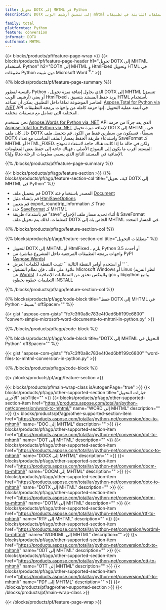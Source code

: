 ```yaml
---
title: تحويل DOTX إلى MHTML في Python
description: DOTX إلى تنسيق أرشيف الويب mhtml وتحويل الملفات الثابتة في تطبيقات Python دون استخدام Microsoft Word 

family: total
platformtag: Python
feature: conversion
informat: DOTX
outformat: MHTML
---
```

{{< blocks/products/pf/feature-page-wrap >}}
{{< blocks/products/pf/feature-page-header h1="تحويل DOTX إلى MHTML باستخدام Python" h2="DOTX إلى MHTML و HtmlFixed وتحويل HTML في تطبيقات Python دون تثبيت Microsoft Word <sup>&reg;</sup>." >}}

{{% blocks/products/pf/feature-page-summary %}}

بالنسبة لمطور Python ، الذي يحاول إضافة ميزة تحويل DOTX إلى MHTML (تنسيق أرشيف الويب) أو يعني HtmlFixed ، يريد حفظ المستند بتنسيق HTML باستخدام العناصر الموضوعة تمامًا داخل التطبيق. يمكن أن تساعد [Aspose.Total for Python via .NET](https://products.aspose.com/total/python-net/) API في أتمتة عملية التحويل. إنها حزمة كاملة من واجهات برمجة التطبيقات المختلفة التي تتعامل مع تنسيقات مختلفة. 

نحن نستخدم [Aspose.Words for Python via .NET](https://products.aspose.com/words/python-net/) API الذي يعد جزءًا من حزمة [Aspose.Total for Python via .NET](https://products.aspose.com/total/python-net/) لإضافة ميزة تحويل DOTX إلى MHTML. في حال كان ملف DOTX بسيطًا ، فسيكون من سطرين فقط من الكود. قم بتحميل ملف DOTX واستدعاء طريقة الحفظ بمسار الملف المناسب مع تعداد SaveFormat كـ MHTML أو HTML_FIXED. ولكن في حالة ما إذا كانت هناك حاجة لاستعادة نموذج المستند أقرب ما يكون إلى النموذج الأصلي ، فهناك حاجة إلى حفظ بعض المعلومات الإضافية في المستند الناتج الذي يسمى معلومات الرحلة ذهابًا وإيابًا.

{{% /blocks/products/pf/feature-page-summary %}}

{{< blocks/products/pf/agp/feature-section >}}
{{% blocks/products/pf/agp/feature-section-col title="كيف تحويل DOTX إلى MHTML في Python" %}}
- قم بتحميل ملف DOTX المصدر باستخدام فئة [Document](https://reference.aspose.com/words/python-net/aspose.words/document/)
- قم بإنشاء مثيل [HtmlSaveOptions](https://reference.aspose.com/words/python-net/aspose.words.saving/htmlsaveoptions/)
- قم بتعيين export_roundtrip_information كـ True
- حدد [SaveFormat](https://reference.aspose.com/words/python-net/aspose.words/saveformat/) كـ MHTML
- قم باستدعاء طريقة "save" أثناء تحديد مسار ملف الإخراج & SaveFormat كمعلمات. لذلك يتم تحويل ملف DOTX الخاص بك إلى MHTML في المسار المحدد.

{{% /blocks/products/pf/agp/feature-section-col %}}

{{% blocks/products/pf/agp/feature-section-col title="متطلبات التحويل" %}}

- لتحويل DOTX إلى MHTML أو HtmlFixed ، يلزم Python 3.5 أو أحدث
- واجهات برمجة التطبيقات المرجعية داخل المشروع مباشرة من PyPI ([Aspose.Words](https://pypi.org/project/aspose-words/))
- أو استخدم أوامر النقطة التالية `` تثبيت النقطة لكلمات الغرض '' `.
- علاوة على ذلك ، فإن نظام التشغيل Microsoft Windows أو Linux (انظر المزيد عن [Words](https://docs.aspose.com/words/python-net/system-requirements/)) وللينكس تحقق من المتطلبات الإضافية لـ gcc و libpython واتبع التعليمات خطوة بخطوة [INSTALL](https://docs.aspose.com/words/python-net/installation/)
 

{{% /blocks/products/pf/agp/feature-section-col %}}

{{% blocks/products/pf/agp/code-block title="حفظ DOTX إلى MHTML في Python - بسيط" offSpacer="" %}}

{{< gist "aspose-com-gists" "fe7c3ff0a8c783e4f0ed6bff199c6800" "convert-simple-microsoft-word-documents-to-mhtml-in-python.py" >}}

{{% /blocks/products/pf/agp/code-block %}}

{{% blocks/products/pf/agp/code-block title="DOTX إلى MHTML التحويل في Python" offSpacer="" %}}

{{< gist "aspose-com-gists" "fe7c3ff0a8c783e4f0ed6bff199c6800" "word-files-to-mhtml-conversion-in-python.py" >}}

{{% /blocks/products/pf/agp/code-block %}}

{{< /blocks/products/pf/agp/feature-section >}}

{{< blocks/products/pf/main-wrap-class isAutogenPage="true" >}}
{{< blocks/products/pf/agp/other-supported-section title="خيارات التحويل الأخرى" subTitle="" >}}
{{< blocks/products/pf/agp/other-supported-section-item href="https://products.aspose.com/total/ar/python-net/conversion/word-to-mhtml/" name="WORD إلى MHTML" description="" >}}
{{< blocks/products/pf/agp/other-supported-section-item href="https://products.aspose.com/total/ar/python-net/conversion/doc-to-mhtml/" name="DOC إلى MHTML" description="" >}}
{{< blocks/products/pf/agp/other-supported-section-item href="https://products.aspose.com/total/ar/python-net/conversion/dot-to-mhtml/" name="DOT إلى MHTML" description="" >}}
{{< blocks/products/pf/agp/other-supported-section-item href="https://products.aspose.com/total/ar/python-net/conversion/docx-to-mhtml/" name="DOCX إلى MHTML" description="" >}}
{{< blocks/products/pf/agp/other-supported-section-item href="https://products.aspose.com/total/ar/python-net/conversion/docm-to-mhtml/" name="DOCM إلى MHTML" description="" >}}
{{< blocks/products/pf/agp/other-supported-section-item href="https://products.aspose.com/total/ar/python-net/conversion/dotx-to-mhtml/" name="DOTX إلى MHTML" description="" >}}
{{< blocks/products/pf/agp/other-supported-section-item href="https://products.aspose.com/total/ar/python-net/conversion/dotm-to-mhtml/" name="DOTM إلى MHTML" description="" >}}
{{< blocks/products/pf/agp/other-supported-section-item href="https://products.aspose.com/total/ar/python-net/conversion/rtf-to-mhtml/" name="RTF إلى MHTML" description="" >}}
{{< blocks/products/pf/agp/other-supported-section-item href="https://products.aspose.com/total/ar/python-net/conversion/wordml-to-mhtml/" name="WORDML إلى MHTML" description="" >}}
{{< blocks/products/pf/agp/other-supported-section-item href="https://products.aspose.com/total/ar/python-net/conversion/odt-to-mhtml/" name="ODT إلى MHTML" description="" >}}
{{< blocks/products/pf/agp/other-supported-section-item href="https://products.aspose.com/total/ar/python-net/conversion/ott-to-mhtml/" name="OTT إلى MHTML" description="" >}}
{{< blocks/products/pf/agp/other-supported-section-item href="https://products.aspose.com/total/ar/python-net/conversion/pdf-to-mhtml/" name="PDF إلى MHTML" description="" >}}
{{< /blocks/products/pf/agp/other-supported-section >}}
{{< /blocks/products/pf/main-wrap-class >}}

{{< /blocks/products/pf/feature-page-wrap >}}